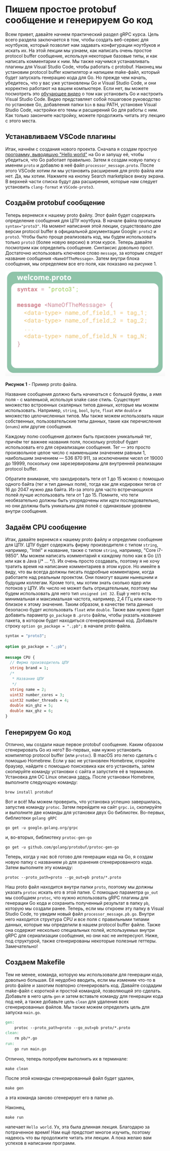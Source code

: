 # Пишем простое protobuf сообщение и генерируем Go код
Всем привет, давайте начнем практический раздел gRPC курса. Цель всего раздела
заключается в том, чтобы создать веб-сервис для ноутбуков, который позволит 
нам задавать конфигурации ноутбуков и искать их. На этой лекции мы узнаем, 
как написать очень простое protocol buffer сообщение, используя некоторые 
базовые типы, и как написать комментарии к ним. Мы также научимся устанавливать
плагины для Visual Studio Code, чтобы работать с protobuf. Наконец мы установим
protocol buffer компилятор и напишем make-файл, который будет запускать 
генерацию кода для Go. Но прежде чем начать, убедитесь, что у вас уже 
установлены Go и Visual Studio Code, и они корректно работают на вашем 
компьютере. Если нет, вы можете посмотреть это [обучающее видео](https://youtu.be/jRLV-1GVET4)
о том как установить Go и настроить Visual Studio Code. Видео представляет 
собой пошаговое руководство по установке Go, добавления папки `bin` в ваш PATH,
установке Visual Studio Code, настройки его темы и расширений Go для работы с 
ним. Как только закончите настройку, можете продолжить читать эту лекцию с 
этого места.

## Устанавливаем VSCode плагины
Итак, начнём с создания нового проекта. Сначала я создам простую [программу, 
выводящую "Hello world"](code/lecture6/main.go) на Go и запущу её, чтобы 
убедиться, что Go работает правильно. Затем я создам новую папку с именем 
`proto` и добавлю в неё файл `processor_message.proto`. После этого VSCode 
хотим ли мы установить расширения для proto файла или нет. Да, мы хотим. 
Нажмите на кнопку Search marketplace внизу экрана. В верхней части списка будут
два расширения, которые нам следует установить `clang-format` и 
`VSCode-proto3`.

## Создаём protobuf сообщение
Теперь вернемся к нашему proto файлу. Этот файл будет содержать определение 
сообщения для ЦПУ ноутбука. В начале файла пропишем `syntax="proto3"`. На 
момент написания этой лекции, существовало две версии protocol buffer в 
официальной документации Google: `proto2` и `proto3`. Чтобы было проще 
реализовать код, мы будем использовать только `proto3` (более новую версию) в 
этом курсе. Теперь давайте посмотрим как определить сообщение. Синтаксис 
довольно прост. Достаточно использовать ключевое слово `message`, за которым 
следует название сообщения `<NameOfTheMessage>`. Затем внутри блока сообщения, 
мы определяем все его поля, как показано на рисунке 1.

![Пример-Proto-файла](images/lecture6/proto_file_example.png)

**Рисунок 1** - Пример proto файла.

Название сообщения должно быть начинаться с большой буквы, а имя поля - с 
маленькой, используя snake case стиль. Существует множество встроенных 
скалярных типов данных, которые мы можем использовать. Например, `string`, 
`bool`, `byte`, `float` или `double` и множество целочисленных типов. Мы также
можем использовать наши собственных, пользовательские типы данных, такие как
перечисления (`enums`) или другие сообщения.

Каждому полю сообщения должен быть присвоен уникальный тег, причём тег важнее 
названия поля, поскольку protobuf будет использовать его для сериализации 
сообщения. Тег — это просто произвольное целое число с наименьшим значением 
равным 1, наибольшим значением — 536 870 911, за исключением чисел от 19000 
до 19999, поскольку они зарезервированы для внутренней реализации protocol 
buffer.

Обратите внимание, что закодировать теги от 1 до 15 можно с помощью одного 
байта (тег и тип данных поля), тогда как для кодировки тегов от 16 до 2047 
нужно два байта. Из-за этого для часто встречающихся полей лучше использовать 
теги от 1 до 15. Помните, что теги необязательно должны быть упорядочены или 
идти последовательно, но они должны быть уникальны для полей с одинаковым 
уровнем внутри сообщения.

## Задаём CPU сообщение
Итак, давайте вернемся к нашему proto файлу и определим сообщение для ЦПУ. ЦПУ
будет содержать фирму производителя с типом `string`, например, "Intel" и 
название, также с типом `string`, например, "Core i7-9850". Мы можем написать 
комментарий к каждому полю как в Go (//) или как в Java (/* ... */). Их 
очень просто создавать, поэтому я не хочу тратить время на написание 
комментариев в этом курсе. Но имейте в виду, что вы всегда должны писать 
подробные комментарии, когда работаете над реальным проектом. Они помогут 
вашим нынешним и будущим коллегам. Кроме того, мы хотим знать сколько ядер или
потоков у ЦПУ. Их число не может быть отрицательным, поэтому мы будем 
использовать для него тип `unsigned int 32`. Ещё у него есть минимальная и 
максимальная частота, например, 2,4 ГГц или какое-то близкое к этому значение.
Таким образом, в качестве типа данных безопасно будет использовать `float` или
`double`. Также вам нужно будет добавить параметр `go_package` в `.proto` 
файлы, чтобы указать название пакета, в котором будет находиться 
сгенерированный код. Добавьте строку `option go_package = ".;pb";` в начале 
proto файла.

```protobuf
syntax = "proto3";

option go_package = ".;pb";

message CPU {
  // Фирма производитель ЦПУ
  string brand = 1;
  /*
   * Название ЦПУ
   */
  string name = 2;
  uint32 number_cores = 3;
  uint32 number_threads = 4;
  double min_ghz = 5;
  double max_ghz = 6;
}
```

## Генерируем Go код
Отлично, мы создали наше первое protobuf сообщение. Каким образом сгенерировать
Go из него? Во-первых, нам нужно установить компилятор protocol buffer (или
`protoc`). В macOS это легко сделать с помощью Homebrew. Если у вас не 
установлен Homebrew, откройте браузер, найдите с помощью поисковика как его 
установить, затем скопируйте команду установки с сайта и запустите её в 
терминале. Установка для OC Linux описана [здесь](https://grpc.io/docs/protoc-installation/).
После установки Homebrew, выполните следующую команду:

```shell
brew install protobuf
```

Вот и всё! Мы можем проверить, что установка успешно завершилась, запустив 
команду `protoc`. Затем перейдите на сайт `grpc.io`, скопируйте и выполните 
две команды для установки двух Go библиотек. Во-первых, библиотеки 
`golang gRPC`

```shell
go get -u google.golang.org/grpc
```

и, во-вторых, библиотеку `protoc-gen-go`

```shell
go get -u github.com/golang/protobuf/protoc-gen-go
```

Теперь, когда у нас всё готово для генерации кода на Go, я создам новую папку
с названием `pb` для хранения сгенерированного кода. Затем выполните эту 
команду:

```shell
protoc --proto_path=proto --go_out=pb proto/*.proto
```

Наш proto файл находится внутри папки `proto`, поэтому мы должны указать
`protoc` искать его в этой папке. С помощью параметра `go_out` мы сообщаем
`protoc`, что нужно использовать gRPC плагины для генерации Go кода и 
сохранить полученный результат в папку `pb`, которую мы создали ранее. Теперь,
если мы откроем эту папку в Visual Studio Code, то увидим новый файл
`processor_message.pb.go`. Внутри него находится структура CPU и все поля с 
правильными типами данных, которые мы определили в нашем protocol buffer 
файле. Также она содержит несколько специальных полей, используемых внутри 
gRPC для сериализации сообщения, но они нас не интересуют. Ниже, под 
структурой, также сгенерированы некоторые полезные геттеры. Замечательно! 

## Создаем Makefile
Тем не менее, команда, которую мы использовали для генерации кода, довольно 
большая. Её неудобно вводить, если мы изменим что-то в proto файле и захотим 
повторно сгенерировать код. Давайте создадим make-файл с короткой и простой 
командой, позволяющей это сделать. Добавьте в него цель `gen` и затем 
вставьте команду для генерации кода под ней, а также добавьте цель `clean` для
удаления всех сгенерированных файлов. Мы также можем определить цель для 
запуска `main.go`.

```makefile
gen:
	protoc --proto_path=proto --go_out=pb proto/*.proto
clean:
	rm pb/*.go
run:
	go run main.go
```

Отлично, теперь попробуем выполнить их в терминале:

```shell
make clean
```

После этой команды сгенерированный файл будет удален,

```shell
make gen
```

а эта команда заново сгенерирует его в папке `pb`.

Наконец,

```shell
make run
```

напечает `Hello world`. Ух, эта была длинная лекция. Благодарю за потраченное 
время! Нам ещё предстоит многое изучить, поэтому надеюсь что вы продолжите 
читать эти лекции. А пока желаю вам успехов в написании программ.